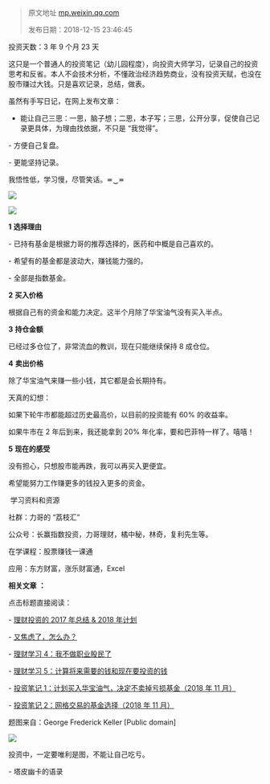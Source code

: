 > 原文地址 [mp.weixin.qq.com](https://mp.weixin.qq.com/s?__biz=MzIwMzA5NTI3NQ==&mid=2649902997&idx=1&sn=c57c4723581b5d825a227a7f8cf620d1&chksm=8ed24211b9a5cb0705346b39fab44250685273f518b157606f4e9822259a337e708e717ec8cb&scene=21#wechat_redirect)
>
> 发布日期：2018-12-15 23:46:45

投资天数：3 年 9 个月 23 天

这只是一个普通人的投资笔记（幼儿园程度），向投资大师学习，记录自己的投资思考和反省。本人不会技术分析，不懂政治经济趋势商业，没有投资天赋，也没在股市赚过大钱。只是喜欢记录，总结，做表。

虽然有手写日记，在网上发布文章：

- 能让自己三思：一思，脑子想；二思，本子写；三思，公开分享，促使自己记录更具体，为理由找依据，不只是 “我觉得”。

- 方便自己复盘。  

- 更能坚持记录。

我悟性低，学习慢，尽管笑话。≖‿≖

![](https://mmbiz.qpic.cn/mmbiz_png/2qRZ6oIialEB3O2iaIfIRMCkiaXBTAJHFgPbNpJa2l18a1HibQCSsR7csZFibcDicbicjuXA2qVBUiaIfKLjDX4lmNr5Dg/640?wx_fmt=png)

![](https://mmbiz.qpic.cn/mmbiz_png/2qRZ6oIialEB3O2iaIfIRMCkiaXBTAJHFgPdcxibwnfRiaGPgvYTvF4Mex0IXmo6iavWIaMJLtnXwsLtMpvcnegicJnlg/640?wx_fmt=png)

 **1**  **选择理由**

- 已持有基金是根据力哥的推荐选择的，医药和中概是自己喜欢的。  

- 希望有的基金都是波动大，赚钱能力强的。

- 全部是指数基金。

 **2**  **买入价格**

根据自己有的资金和能力决定。这半个月除了华宝油气没有买入半点。

 **3**  **持仓金额**

已经过多仓位了，非常流血的教训，现在只能继续保持 8 成仓位。

 **4**  **卖出价格**

除了华宝油气来赚一些小钱，其它都是会长期持有。

天真的幻想：

如果下轮牛市都能超过历史最高价，以目前的投资能有 60% 的收益率。

如果牛市在 2 年后到来，我还能拿到 20% 年化率，要和巴菲特一样了。嘻嘻！

 **5**  **现在的感受**

没有担心，只想股市能再跌，我可以再买入更便宜。

希望能努力工作赚更多的钱投入更多的资金。

 学习资料和资源 

社群：力哥的 “荔枝汇”

公众号：长赢指数投资，力哥理财，橘中秘，林奇，复利先生等。

在学课程：股票赚钱一课通

应用：东方财富，涨乐财富通，Excel

  

 **相关文章** **：**

点击标题直接阅读：

- [理财投资的 2017 年总结 & 2018 年计划](http://mp.weixin.qq.com/s?__biz=MzIwMzA5NTI3NQ==&mid=2649902611&idx=1&sn=2713d5c18ea9883f8c4ec6c341c1f592&chksm=8ed24397b9a5ca81016ffc9b46d8f499871691c442ddc05de010cec187e31d68270efb68c470&scene=21#wechat_redirect)

- [又焦虑了，怎么办？](http://mp.weixin.qq.com/s?__biz=MzIwMzA5NTI3NQ==&mid=2649902712&idx=1&sn=c276f7a10094d339e62b2cd1cda8c18a&chksm=8ed243fcb9a5caeaac0296cb28732d4459e1f79644b0d12248974b2b16d28a8b1963c6a16504&scene=21#wechat_redirect)

- [理财学习 4：我不做职业股民了](http://mp.weixin.qq.com/s?__biz=MzIwMzA5NTI3NQ==&mid=2649902933&idx=1&sn=e3dfee07937b7006c16eca0d02606325&chksm=8ed242d1b9a5cbc7c23879eba7a211b791a9e5206b3174e2294fdbff9d0fc0d92eb651f220b7&scene=21#wechat_redirect)

- [理财学习 5：计算将来需要的钱和现在要投资的钱](http://mp.weixin.qq.com/s?__biz=MzIwMzA5NTI3NQ==&mid=2649902971&idx=1&sn=78147f615ff8124fcebd9a8def074f28&chksm=8ed242ffb9a5cbe95c100eb7a1d9c27084f4673a27895a68146b77fe1dce822535376331a3d7&scene=21#wechat_redirect)

- [投资笔记 1：计划买入华宝油气，决定不卖掉亏损基金（2018 年 11 月）](http://mp.weixin.qq.com/s?__biz=MzIwMzA5NTI3NQ==&mid=2649902952&idx=1&sn=921c630d1e7d9b6dbf505b73507d0986&chksm=8ed242ecb9a5cbfad2450bef1a597205696eef27ee4402d60babf8fcb6fa02c1e1c06ed90f3e&scene=21#wechat_redirect)

- [投资笔记 2：网格交易的基金选择（2018 年 11 月）](http://mp.weixin.qq.com/s?__biz=MzIwMzA5NTI3NQ==&mid=2649902972&idx=1&sn=9b0a98722d71b4b8aa8625b221b3b2a2&chksm=8ed242f8b9a5cbee5a5c194b2d1b8ac6eca3e082394a5e3b85b267a8bf38e62b23ee18ccc6f9&scene=21#wechat_redirect)

题图来自：George Frederick Keller [Public domain]

![](https://mmbiz.qpic.cn/mmbiz_jpg/2qRZ6oIialEB3O2iaIfIRMCkiaXBTAJHFgPWIrlSW8cNt4RYt96T5BeFZ9WqsagibSjmlzKrP13sXlLE9Jk5o7cJbA/640?wx_fmt=jpeg)

投资中，一定要唯利是图，不能让自己吃亏。

- 塔皮幽卡的语录